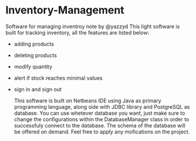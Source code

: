 # Inventory-Management
Software for managing inventroy
note by @yazzyd
This light software is built for tracking inventory, all the features are listed below:
- adding products
- deleting products
- modify quantity
- alert if stock reaches minimal values
- sign in and sign out

  This software is built on Netbeans IDE using Java as primary programming language, along side with JDBC library and PostgreSQL as database.
  You can use whetever database you want, just make sure to change the configurations within the DatabaseManager class in order to successfuly connect to the database.
  The schema of the database will be offered on demand.
  Feel free to apply any mofications on the project.
   
